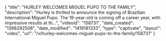 {
    "title": "HURLEY WELCOMES MIGUEL PUPO TO THE FAMILY",
    "description": "Hurley is thrilled to announce the signing of Brazilian International Miguel Pupo. The 19-year-old is coming off a career year, with impressive results at th...",
    "videoid": "158731",
    "date_created": "1398292508",
    "date_modified": "1418181333",
    "type": "captivate",
    "layout": "video",
    "url": "\/v\/hurley-welcomes-miguel-pupo-to-the-family\/158731"
}